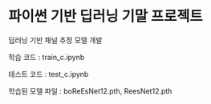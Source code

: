 # 파이썬 기반 딥러닝 기말 프로젝트
딥러닝 기반 채널 추정 모델 개발

학습 코드 : train_c.ipynb

테스트 코드 : test_c.ipynb

학습된 모델 파일 : boReEsNet12.pth, ReesNet12.pth
